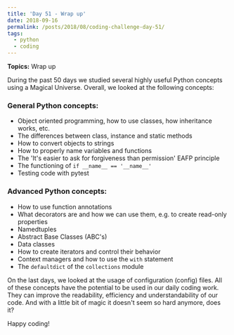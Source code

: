 ```yaml
---
title: 'Day 51 - Wrap up'
date: 2018-09-16
permalink: /posts/2018/08/coding-challenge-day-51/
tags:
  - python
  - coding
---
```


**Topics:** Wrap up

During the past 50 days we studied several highly useful Python concepts using a Magical Universe. Overall, we looked at the following concepts:

### General Python concepts:
- Object oriented programming, how to use classes, how inheritance works, etc.
- The differences between class, instance and static methods
- How to convert objects to strings
- How to properly name variables and functions
- The 'It's easier to ask for forgiveness than permission' EAFP principle
- The functioning of ```if __name__ == '__name__'```
- Testing code with pytest

### Advanced Python concepts:
- How to use function annotations
- What decorators are and how we can use them, e.g. to create read-only properties
- Namedtuples
- Abstract Base Classes (ABC's)
- Data classes
- How to create iterators and control their behavior
- Context managers and how to use the ```with``` statement
- The ```defaultdict``` of the ```collections``` module


On the last days, we looked at the usage of configuration (config) files. All of these concepts have the potential to be used in our daily coding work. They can improve the readability, efficiency and understandability of our code. And with a little bit of magic it doesn't seem so hard anymore, does it?

Happy coding!
